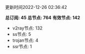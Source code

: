 更新时间2022-12-26 02:36:42

**总订阅: 45**
**总节点: 764**
**有效节点: 142**
- v2ray节点: 132
- ss节点: 5
- trojan节点: 4
- ssr节点: 1
